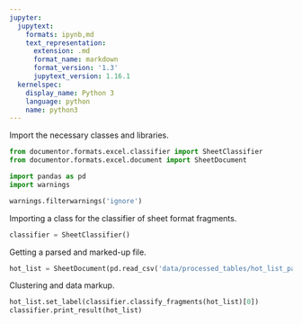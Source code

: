 ```yaml
---
jupyter:
  jupytext:
    formats: ipynb,md
    text_representation:
      extension: .md
      format_name: markdown
      format_version: '1.3'
      jupytext_version: 1.16.1
  kernelspec:
    display_name: Python 3
    language: python
    name: python3
---
```


Import the necessary classes and libraries.

```python
from documentor.formats.excel.classifier import SheetClassifier
from documentor.formats.excel.document import SheetDocument

import pandas as pd
import warnings

warnings.filterwarnings('ignore')
```

Importing a class for the classifier of sheet format fragments.

```python
classifier = SheetClassifier()
```

Getting a parsed and marked-up file.

```python
hot_list = SheetDocument(pd.read_csv('data/processed_tables/hot_list_parsed.csv', index_col='Unnamed: 0'))
```

Clustering and data markup.

```python
hot_list.set_label(classifier.classify_fragments(hot_list)[0])
classifier.print_result(hot_list)
```
